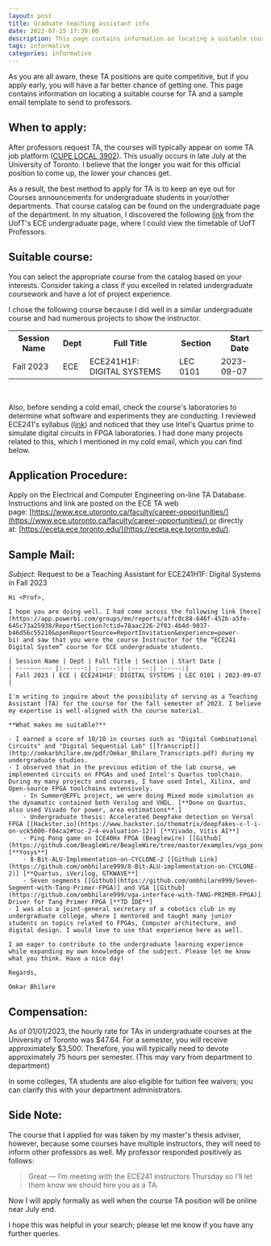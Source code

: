 ```yaml
---
layout: post
title: Graduate teaching assistant info
date: 2022-07-25 17:39:00
description: This page contains information on locating a suitable course for TA and a sample email template to send to professors.
tags: informative
categories: informative
---
```


As you are all aware, these TA positions are quite competitive, but if you apply early, you will have a far better chance of getting one.
This page contains information on locating a suitable course for TA and a sample email template to send to professors.

## When to apply:

After professors request TA, the courses will typically appear on some TA job platform ([CUPE LOCAL 3902](http://unit1.hrandequity.utoronto.ca/)). This usually occurs in late July at the University of Toronto. I believe that the longer you wait for this official position to come up, the lower your chances get.

As a result, the best method to apply for TA is to keep an eye out for Courses announcements for undergraduate students in your/other departments. That course catalog can be found on the undergraduate page of the department. In my situation, I discovered the following [link](https://app.powerbi.com/groups/me/reports/affc0c88-646f-452b-a5fe-645c73a25938/ReportSection?ctid=78aac226-2f03-4b4d-9037-b46d56c55210&openReportSource=ReportInvitation&experience=power-bi) from the UofT's ECE undergraduate page, where I could view the timetable of UofT Professors.

## Suitable course:

You can select the appropriate course from the catalog based on your interests. Consider taking a class if you excelled in related undergraduate coursework and have a lot of project experience.

I chose the following course because I did well in a similar undergraduate course and had numerous projects to show the instructor.

<table class="center">
  <tr>
    <th>Session Name</th>
    <th>Dept</th>
    <th>Full Title</th>
    <th>Section</th>
    <th>Start Date</th>
  </tr>
  <tr>
    <td>Fall 2023</td>
    <td>ECE</td>
    <td>ECE241H1F: DIGITAL SYSTEMS</td>
    <td>LEC 0101</td>
    <td>2023-09-07</td>
  </tr>
</table>

<br> 

Also, before sending a cold email, check the course's laboratories to determine what software and experiments they are conducting. I reviewed ECE241's syllabus (l[ink](https://www.ece.utoronto.ca/wp-content/uploads/2020/09/CourseInfo_ECE241_2019.pdf)) and noticed that they use Intel's Quartus prime to simulate digital circuits in FPGA laboratories. I had done many projects related to this, which I mentioned in my cold email, which you can find below.

## Application Procedure:

Apply on the Electrical and Computer Engineering on-line TA Database. Instructions and link are posted on the ECE TA web page: [https://www.ece.utoronto.ca/faculty/career-opportunities/](https://www.ece.utoronto.ca/faculty/career-opportunities/) or directly at: [https://eceta.ece.toronto.edu/](https://eceta.ece.toronto.edu/).

## Sample Mail:

*Subject:* Request to be a Teaching Assistant for ECE241H1F: Digital Systems in Fall 2023

``` 
Hi <Prof>,

I hope you are doing well. I had come across the following link [here](https://app.powerbi.com/groups/me/reports/affc0c88-646f-452b-a5fe-645c73a25938/ReportSection?ctid=78aac226-2f03-4b4d-9037-b46d56c55210&openReportSource=ReportInvitation&experience=power-bi) and saw that you were the course Instructor for the “ECE241 Digital System” course for ECE undergraduate students.

| Session Name | Dept | Full Title | Section | Start Date |
| ---------- |:------:| :-----:| :-----:| :-----:|
| Fall 2023 | ECE | ECE241H1F: DIGITAL SYSTEMS | LEC 0101 | 2023-09-07 |

I'm writing to inquire about the possibility of serving as a Teaching Assistant (TA) for the course for the fall semester of 2023. I believe my expertise is well-aligned with the course material.

**What makes me suitable?**

- I earned a score of 10/10 in courses such as "Digital Combinational Circuits" and "Digital Sequential Lab" [[Transcript]](http://omkarbhilare.me/pdf/Omkar_Bhilare_Transcripts.pdf) during my undergraduate studies.
- I observed that in the previous edition of the lab course, we implemented circuits on FPGAs and used Intel's Quartus toolchain. During my many projects and courses, I have used Intel, Xilinx, and Open-source FPGA toolchains extensively.
    - In Summer@EPFL project, we were doing Mixed mode simulation as the dynamatic contained both Verilog and VHDL. [**Done on Quartus, also used Vivado for power, area estimations**.]
    - Undergraduate thesis: Accelerated Deepfake detection on Versal FPGA [[Hackster.io](https://www.hackster.io/thematrix/deepfakes-c-l-i-on-vck5000-f04ca2#toc-2-4-evaluation-12)] [**Vivado, Vitis AI**]
    - Ping Pong game on ICE40Hx FPGA (Beaglewire) [[Github](https://github.com/BeagleWire/BeagleWire/tree/master/examples/vga_pong)] [**Yosys**]
    - 8-Bit-ALU-Implementation-on-CYCLONE-2 [[Github Link](https://github.com/ombhilare999/8-Bit-ALU-implementation-on-CYCLONE-2)] [**Quartus, iVerilog, GTKWAVE**]
    - Seven segments [[Github](https://github.com/ombhilare999/Seven-Segment-with-Tang-Primer-FPGA)] and VGA [[Github](https://github.com/ombhilare999/vga-interface-with-TANG-PRIMER-FPGA)] Driver for Tang Primer FPGA [**TD IDE**]
- I was also a joint-general secretary of a robotics club in my undergraduate college, where I mentored and taught many junior students on topics related to FPGAs, Computer architecture, and digital design. I would love to use that experience here as well.

I am eager to contribute to the undergraduate learning experience while expanding my own knowledge of the subject. Please let me know what you think. Have a nice day!

Regards,

Omkar Bhilare
``` 

## Compensation:

As of 01/01/2023, the hourly rate for TAs in undergraduate courses at the University of Toronto was $47.64. For a semester, you will receive approximately $3,500. Therefore, you will typically need to devote approximately 75 hours per semester. (This may vary from department to department)

In some colleges, TA students are also eligible for tuition fee waivers; you can clarify this with your department administrators.

## Side Note:

The course that I applied for was taken by my master's thesis adviser, however, because some courses have multiple instructors, they will need to inform other professors as well. My professor responded positively as follows:

> Great — I’m meeting with the ECE241 instructors Thursday so I’ll let them know we should hire you as a TA.
> 

Now I will apply formally as well when the course TA position will be online near July end.

I hope this was helpful in your search; please let me know if you have any further queries.